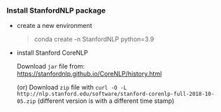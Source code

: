 ### Install StanfordNLP package

- create a new environment
    > conda create -n StanfordNLP python=3.9
- install Stanford CoreNLP 

    Download `jar` file from: https://stanfordnlp.github.io/CoreNLP/history.html
    
    (or) Download `zip` file with `curl -O -L http://nlp.stanford.edu/software/stanford-corenlp-full-2018-10-05.zip` (different version is with a different time stamp)
